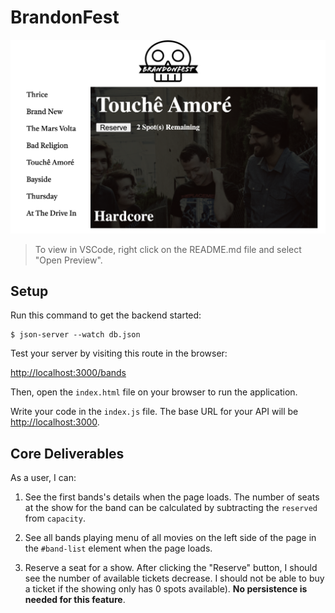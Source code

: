# BrandonFest

![](./final.png)

> To view in VSCode, right click on the README.md file and select "Open Preview".

## Setup

Run this command to get the backend started:

```console
$ json-server --watch db.json
```

Test your server by visiting this route in the browser:

[http://localhost:3000/bands](http://localhost:3000/bands)

Then, open the `index.html` file on your browser to run the application.

Write your code in the `index.js` file. The base URL for your API will be
[http://localhost:3000](http://localhost:3000).

## Core Deliverables

As a user, I can:

1. See the first bands's details when the page loads. The number of
   seats at the show for the band can be calculated by subtracting the
   `reserved` from `capacity`.

2. See all bands playing  menu of all movies on the left side of the page in the `#band-list`
   element when the page loads.

3. Reserve a seat for a show. After clicking the "Reserve" button, I should
   see the number of available tickets decrease. I should not
   be able to buy a ticket if the showing only has 0 spots available). **No persistence is needed for this feature**.